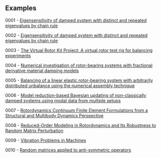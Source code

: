 ## Examples

0001 - [Eigensensitivity of damped system with distinct and repeated eigenvalues by chain rule](https://doi.org/10.1002/nme.7331)

0002 -  [Eigensensitivity of damped system with distinct and repeated eigenvalues by chain rule](https://doi.org/10.1002/nme.7331)

0003 - [The Virtual Rotor Kit Project: A virtual rotor test rig for balancing experiments](https://doi.org/10.1177/03064190231197119)

0004 - [Numerical investigation of rotor-bearing systems with fractional derivative material damping models](http://dx.doi.org/10.24425/bpasts.2023.148610)

0005 - [Balancing of a linear elastic rotor-bearing system with arbitrarily distributed unbalance using the numerical assembly technique](https://doi.org/10.24425/bpasts.2021.138237)

0006 - [Model reduction-based Bayesian updating of non-classically damped systems using modal data from multiple setups](http://dx.doi.org/10.1007/s00707-023-03819-5)

0007 - [Rotordynamics Continuum Finite Element Formulations from a Structural and Multibody Dynamics Perspective](https://www.researchgate.net/publication/378148473_Rotordynamics_Continuum_Finite_Element_Formulations_from_a_Structural_and_Multibody_Dynamics_Perspective)

0008 - [Reduced-Order Modeling in Rotordynamics and Its Robustness to Random Matrix Perturbation](https://doi.org/10.1115/1.4065038)

0009 - [Vibration Problems in Machines](https://www.routledge.com/Vibration-Problems-in-Machines-Diagnosis-and-Resolution/Lees/p/book/9780367367756)

0010 - [Random matrices applied to anti-symmetric operators](https://doi.org/10.1007/s40430-024-04871-5)
